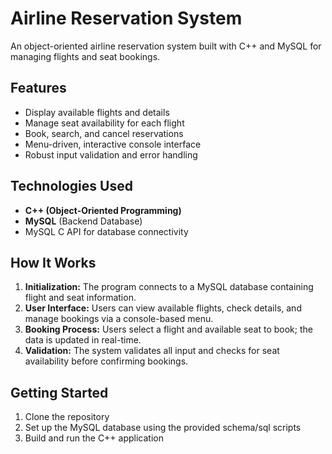 # Airline Reservation System

An object-oriented airline reservation system built with C++ and MySQL for managing flights and seat bookings.

## Features

- Display available flights and details
- Manage seat availability for each flight
- Book, search, and cancel reservations
- Menu-driven, interactive console interface
- Robust input validation and error handling

## Technologies Used

- **C++ (Object-Oriented Programming)**
- **MySQL** (Backend Database)
- MySQL C API for database connectivity

## How It Works

1. **Initialization:** The program connects to a MySQL database containing flight and seat information.
2. **User Interface:** Users can view available flights, check details, and manage bookings via a console-based menu.
3. **Booking Process:** Users select a flight and available seat to book; the data is updated in real-time.
4. **Validation:** The system validates all input and checks for seat availability before confirming bookings.

## Getting Started

1. Clone the repository
2. Set up the MySQL database using the provided schema/sql scripts
3. Build and run the C++ application



